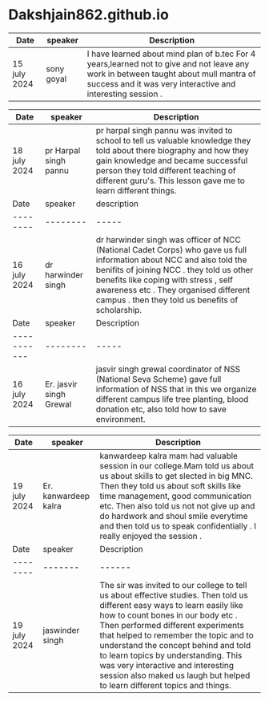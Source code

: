 # Dakshjain862.github.io

| Date | speaker | Description|
| ----------- | ----------- | ------|
| 15 july 2024| sony goyal | I have learned about mind plan of b.tec For 4 years,learned not to give and not leave any work in between taught about mull mantra of success and it was very interactive and interesting session .

| Date | speaker |Description|
| -----| -------- |-------|
| 18 july 2024 | pr Harpal singh pannu| pr harpal singh pannu was invited to school to tell us valuable knowledge they told about there biography and how they gain knowledge and became successful person they told different teaching of different guru's. This lesson gave me to learn different things. 
| Date| speaker |description|
| -------- | -------- | -----|
| 16 july 2024| dr harwinder singh| dr harwinder singh was officer of NCC (National Cadet Corps) who gave us full information about NCC and also told the benifits of joining NCC . they told us other benefits like coping with stress , self awareness etc . They organised different campus . then they told us benefits of scholarship.
| Date| speaker |Description|
| ----------- | -------- | -----|
|16 july 2024| Er. jasvir singh Grewal|jasvir singh grewal coordinator of NSS (National Seva Scheme) gave full information of NSS that in this we organize different campus life tree planting, blood donation etc, also told how to save environment.

| Date| speaker | Description |
| ----------- | ------ | ------- |
| 19 july 2024| Er. kanwardeep kalra| kanwardeep kalra mam had valuable session in our college.Mam told us about us about skills to get slected in big MNC. Then they told us about soft skills like time management, good communication etc. Then also told us not not give up and do hardwork and shoul smile everytime and then told us to speak confidentially . I really enjoyed the session .
| Date| speaker |Description|
| -------- | ------- | ------ |
| 19 july 2024| jaswinder singh| The sir was invited to our college to tell us about effective studies. Then told us different easy ways to learn easily like how to count bones in our body etc . Then performed different experiments that helped to remember the topic and to understand the concept behind and told to learn topics by understanding. This was very interactive and interesting session also maked us laugh but helped to learn different topics and things.

